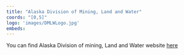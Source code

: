 ```yaml
---
title: "Alaska Division of Mining, Land and Water"
coords: "[0,5]"
logo: 'images/DMLWLogo.jpg'
embeds:
---
```



You can find Alaska Division of mining, Land and Water website [here](http://dnr.alaska.gov/mlw/)